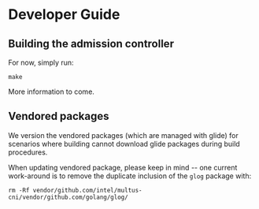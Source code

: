 # Developer Guide

## Building the admission controller

For now, simply run:

```
make
```

More information to come.

## Vendored packages

We version the vendored packages (which are managed with glide) for scenarios where building cannot download glide packages during build procedures.

When updating vendored package, please keep in mind -- one current work-around is to remove the duplicate inclusion of the `glog` package with:

```
rm -Rf vendor/github.com/intel/multus-cni/vendor/github.com/golang/glog/
```
